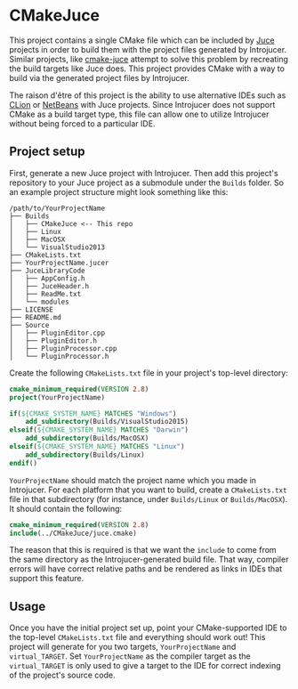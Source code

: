 CMakeJuce
=========

This project contains a single CMake file which can be included by
[Juce][juce] projects in order to build them with the project files generated
by Introjucer. Similar projects, like [cmake-juce][cmake-juce] attempt to
solve this problem by recreating the build targets like Juce does. This
project provides CMake with a way to build via the generated project files by
Introjucer.

The raison d'être of this project is the ability to use alternative IDEs such
as [CLion][clion] or [NetBeans][netbeans] with Juce projects. Since Introjucer
does not support CMake as a build target type, this file can allow one to
utilize Introjucer without being forced to a particular IDE.


Project setup
-------------

First, generate a new Juce project with Introjucer. Then add this project's
repository to your Juce project as a submodule under the `Builds` folder. So
an example project structure might look something like this:

    /path/to/YourProjectName
    ├── Builds
    │   ├── CMakeJuce <-- This repo
    │   ├── Linux
    │   ├── MacOSX
    │   └── VisualStudio2013
    ├── CMakeLists.txt
    ├── YourProjectName.jucer
    ├── JuceLibraryCode
    │   ├── AppConfig.h
    │   ├── JuceHeader.h
    │   ├── ReadMe.txt
    │   └── modules
    ├── LICENSE
    ├── README.md
    ├── Source
    │   ├── PluginEditor.cpp
    │   ├── PluginEditor.h
    │   ├── PluginProcessor.cpp
    │   └── PluginProcessor.h


Create the following `CMakeLists.txt` file in your project's top-level
directory:

```cmake
cmake_minimum_required(VERSION 2.8)
project(YourProjectName)

if(${CMAKE_SYSTEM_NAME} MATCHES "Windows")
    add_subdirectory(Builds/VisualStudio2015)
elseif(${CMAKE_SYSTEM_NAME} MATCHES "Darwin")
    add_subdirectory(Builds/MacOSX)
elseif(${CMAKE_SYSTEM_NAME} MATCHES "Linux")
    add_subdirectory(Builds/Linux)
endif()
```

`YourProjectName` should match the project name which you made in Introjucer.
For each platform that you want to build, create a `CMakeLists.txt` file in
that subdirectory (for instance, under `Builds/Linux` or `Builds/MacOSX`). It
should contain the following:

```cmake
cmake_minimum_required(VERSION 2.8)
include(../CMakeJuce/juce.cmake)
```

The reason that this is required is that we want the `include` to come from
the same directory as the Introjucer-generated build file. That way, compiler
errors will have correct relative paths and be rendered as links in IDEs that
support this feature.


Usage
-----

Once you have the initial project set up, point your CMake-supported IDE to
the top-level `CMakeLists.txt` file and everything should work out! This
project will generate for you two targets, `YourProjectName` and
`virtual_TARGET`. Set `YourProjectName` as the compiler target as the
`virtual_TARGET` is only used to give a target to the IDE for correct indexing
of the project's source code.


[juce]: http://www.juce.com
[cmake-juce]: https://github.com/nclack/cmake-juce
[clion]: https://www.jetbrains.com/clion/
[netbeans]: https://netbeans.org/features/cpp/
